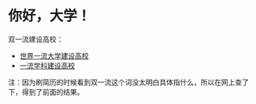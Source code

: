 # 你好，大学！

双一流建设高校：
* [世界一流大学建设高校](world-class-universities.md)
* [一流学科建设高校](first-class-disciplines.md)

注：因为刷简历的时候看到双一流这个词没太明白具体指什么，所以在网上查了下，得到了前面的结果。
